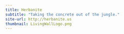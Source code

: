 ```yaml
---
title: Herbanite
subtitle: "Taking the concrete out of the jungle."
site-url: http://herbanite.us
thumbnail: LivingWallLogo.png
---
```

